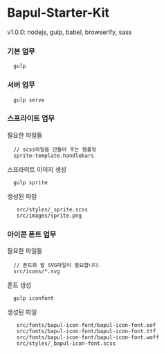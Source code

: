 # Bapul-Starter-Kit

v1.0.0: nodejs, gulp, babel, browserify, sass

### 기본 업무
```
  gulp
```

### 서버 업무
```
  gulp serve
```

### 스프라이트 업무
필요한 파일들
```
  // scss파일을 만들어 주는 템플릿
  sprite-template.handlebars
```

스프라이트 이미지 생성
```
  gulp sprite
```

생성된 파일
```
   src/styles/_sprite.scss
   src/images/sprite.png
```

### 아이콘 폰트 업무
필요한 파일들
```
  // 폰트화 할 SVG파일이 필요합니다.
  src/icons/*.svg
```

폰트 생성
```
  gulp iconfont
```

생성된 파일
```
   src/fonts/bapul-icon-font/bapul-icon-font.eof
   src/fonts/bapul-icon-font/bapul-icon-font.ttf
   src/fonts/bapul-icon-font/bapul-icon-font.woff
   src/styles/_bapul-icon-font.scss
```
